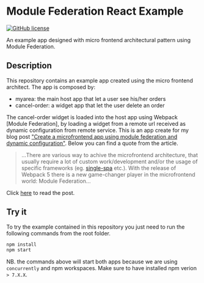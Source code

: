 # Module Federation React Example

[![GitHub license](https://img.shields.io/badge/license-MIT-blue.svg)](https://raw.githubusercontent.com/chicio/module-federation-react-example/main/LICENSE.md)

An example app designed with micro frontend architectural pattern using Module Federation.

## Description

This repository contains an example app created using the micro frontend architect.
The app is composed by:

* myarea: the main host app that let a user see his/her orders
* cancel-order: a widget app that let the user delete an order

The cancel-order widget is loaded into the host app using Webpack [Module Federation], by loading a widget from a remote url received as dynamic configuration from remote service. This is an app create for my blog post ["Create a microfrontend app using module federation and dynamic configuration"](https://www.fabrizioduroni.it/2022/06/06/microfrontend-module-federation-dynamic-configuration/). Below you can find a quote from the article.  

> ...There are various way to achive the microfrontend architecture, that usually require a lot of custom work/development and/or the usage of specific frameworks (eg. [single-spa](https://github.com/single-spa/single-spa "single-spa") etc.). With the release of Webpack 5 there is a new game-changer player in the microfrontend world: Module Federation...

Click [here](https://www.fabrizioduroni.it/2022/06/06/microfrontend-module-federation-dynamic-configuration/ "module federation react example") to read the post.

## Try it

To try the example contained in this repository you just need to run the following commands from the root folder.

```bash
npm install
npm start
```

NB. the commands above will start both apps because we are using `concurrently` and npm workspaces. Make sure to have installed npm verion `> 7.X.X`.
